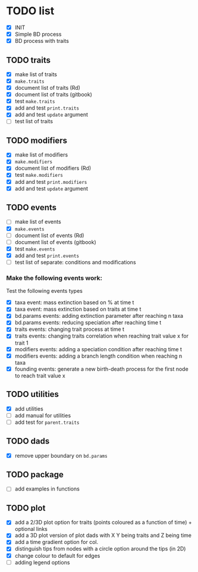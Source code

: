 # TODO list

 - [x] INIT
 - [x] Simple BD process
 - [x] BD process with traits

## TODO traits

 - [x] make list of traits
 - [x] `make.traits`
 - [x] document list of traits (Rd)
 - [x] document list of traits (gitbook)
 - [x] test `make.traits`
 - [x] add and test `print.traits`
 - [x] add and test `update` argument
 - [ ] test list of traits

## TODO modifiers

 - [x] make list of modifiers
 - [x] `make.modifiers`
 - [x] document list of modifiers (Rd)
 - [x] test `make.modifiers`
 - [x] add and test `print.modifiers`
 - [x] add and test `update` argument

## TODO events

 - [ ] make list of events
 - [x] `make.events`
 - [ ] document list of events (Rd)
 - [ ] document list of events (gitbook)
 - [x] test `make.events`
 - [x] add and test `print.events`
 - [ ] test list of separate: conditions and modifications

### Make the following events work:
Test the following events types
 - [x] taxa event: mass extinction based on % at time t
 - [x] taxa event: mass extinction based on traits at time t
 - [x] bd.params events: adding extinction parameter after reaching n taxa
 - [x] bd.params events: reducing speciation after reaching time t
 - [x] traits events: changing trait process at time t
 - [x] traits events: changing traits correlation when reaching trait value x for trait 1
 - [x] modifiers events: adding a speciation condition after reaching time t
 - [x] modifiers events: adding a branch length condition when reaching n taxa
 - [x] founding events: generate a new birth-death process for the first node to reach trait value x

## TODO utilities
 
 - [x] add utilities
 - [ ] add manual for utilities
 - [ ] add test for `parent.traits`

## TODO dads

 - [x] remove upper boundary on `bd.params`

## TODO package

 - [ ] add examples in functions

## TODO plot

 - [x] add a 2/3D plot option for traits (points coloured as a function of time) + optional links
 - [x] add a 3D plot version of plot dads with X Y being traits and Z being time
 - [x] add a time gradient option for col.
 - [x] distinguish tips from nodes with a circle option around the tips (in 2D)
 - [x] change colour to default for edges
 - [ ] adding legend options